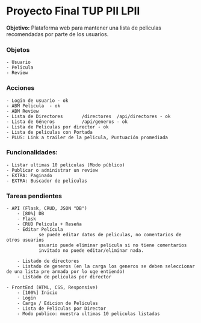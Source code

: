 # Proyecto Final TUP PII LPII
__Objetivo:__ Plataforma web para mantener una lista de películas recomendadas por parte de los usuarios.

### Objetos
    - Usuario
    - Pelicula
    - Review

### Acciones
    - Login de usuario - ok 
    - ABM Pelicula  - ok
    - ABM Review
    - Lista de Directores       /directores  /api/directores - ok
    - Lista de Géneros          /api/generos - ok
    - Lista de Peliculas por director - ok 
    - Lista de peliculas con Portada
    - PLUS: Link a trailer de la pelicula, Puntuación promediada

### Funcionalidades:
    - Listar ultimas 10 peliculas (Modo público)
    - Publicar o administrar un review
    - EXTRA: Paginado
    - EXTRA: Buscador de peliculas

### Tareas pendientes

    - API (Flask, CRUD, JSON "DB")
        - [80%] DB
        - Flask
        - CRUD Pelicula + Reseña
        - Editar Película
                se puede editar datos de peliculas, no comentarios de otros usuarios
                usuario puede eliminar pelicula si no tiene comentarios
                invitado no puede editar/eliminar nada.                

        - Listado de directores
        - Listado de generos (en la carga los generos se deben seleccionar de una lista pre armada por lo uqe entiendo)
        - Listado de peliculas por director
        
    - FrontEnd (HTML, CSS, Responsive)
        - [100%] Inicio
        - Login
        - Carga / Edicion de Peliculas
        - Lista de Peliculas por Director
        - Modo publico: muestra ultimas 10 peliculas listadas
